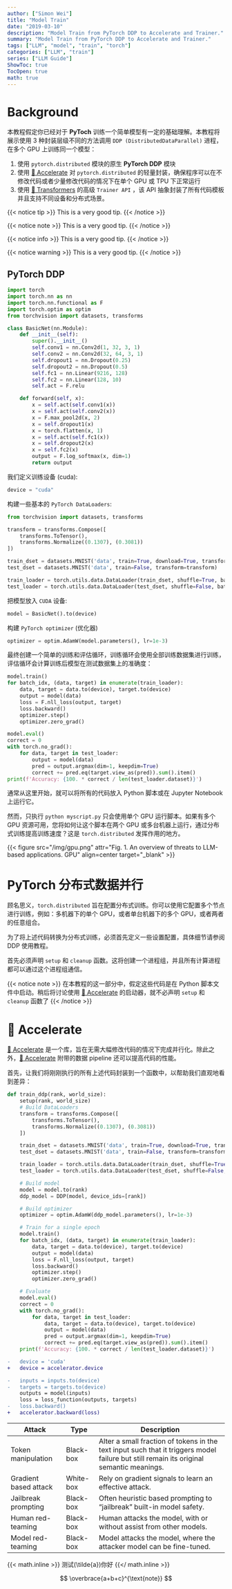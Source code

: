 ```yaml
---
author: ["Simon Wei"]
title: "Model Train"
date: "2019-03-10"
description: "Model Train from PyTorch DDP to Accelerate and Trainer."
summary: "Model Train from PyTorch DDP to Accelerate and Trainer."
tags: ["LLM", "model", "train", "torch"]
categories: ["LLM", "train"]
series: ["LLM Guide"]
ShowToc: true
TocOpen: true
math: true
---
```


# Background

本教程假定你已经对于 **PyToch** 训练一个简单模型有一定的基础理解。本教程将展示使用 3 种封装层级不同的方法调用 `DDP (DistributedDataParallel)` 进程，在多个 GPU 上训练同一个模型：

1. 使用 `pytorch.distributed` 模块的原生 **PyTorch DDP** 模块
2. 使用 [:hugs: Accelerate](https://github.com/huggingface/accelerate) 对 `pytorch.distributed` 的轻量封装，确保程序可以在不修改代码或者少量修改代码的情况下在单个 GPU 或 TPU 下正常运行
3. 使用 [:hugs: Transformers](https://github.com/huggingface/transformers) 的高级 `Trainer API` ，该 API 抽象封装了所有代码模板并且支持不同设备和分布式场景。

{{< notice tip >}}
This is a very good tip.
{{< /notice >}}

{{< notice note >}}
This is a very good tip.
{{< /notice >}}

{{< notice info >}}
This is a very good tip.
{{< /notice >}}

{{< notice warning >}}
This is a very good tip.
{{< /notice >}}

## PyTorch DDP

```py
import torch
import torch.nn as nn
import torch.nn.functional as F
import torch.optim as optim
from torchvision import datasets, transforms

class BasicNet(nn.Module):
    def __init__(self):
        super().__init__()
        self.conv1 = nn.Conv2d(1, 32, 3, 1)
        self.conv2 = nn.Conv2d(32, 64, 3, 1)
        self.dropout1 = nn.Dropout(0.25)
        self.dropout2 = nn.Dropout(0.5)
        self.fc1 = nn.Linear(9216, 128)
        self.fc2 = nn.Linear(128, 10)
        self.act = F.relu

    def forward(self, x):
        x = self.act(self.conv1(x))
        x = self.act(self.conv2(x))
        x = F.max_pool2d(x, 2)
        x = self.dropout1(x)
        x = torch.flatten(x, 1)
        x = self.act(self.fc1(x))
        x = self.dropout2(x)
        x = self.fc2(x)
        output = F.log_softmax(x, dim=1)
        return output
```

我们定义训练设备 (cuda):

```py
device = "cuda"
```

构建一些基本的 `PyTorch DataLoaders`:

```py
from torchvision import datasets, transforms

transform = transforms.Compose([
    transforms.ToTensor(),
    transforms.Normalize((0.1307), (0.3081))
])

train_dset = datasets.MNIST('data', train=True, download=True, transform=transform)
test_dset = datasets.MNIST('data', train=False, transform=transform)

train_loader = torch.utils.data.DataLoader(train_dset, shuffle=True, batch_size=64)
test_loader = torch.utils.data.DataLoader(test_dset, shuffle=False, batch_size=64)
```

把模型放入 `CUDA` 设备:

```py
model = BasicNet().to(device)
```

构建 `PyTorch optimizer` (优化器)

```py
optimizer = optim.AdamW(model.parameters(), lr=1e-3)
```

最终创建一个简单的训练和评估循环，训练循环会使用全部训练数据集进行训练，评估循环会计算训练后模型在测试数据集上的准确度：

```py
model.train()
for batch_idx, (data, target) in enumerate(train_loader):
    data, target = data.to(device), target.to(device)
    output = model(data)
    loss = F.nll_loss(output, target)
    loss.backward()
    optimizer.step()
    optimizer.zero_grad()

model.eval()
correct = 0
with torch.no_grad():
    for data, target in test_loader:
        output = model(data)
        pred = output.argmax(dim=1, keepdim=True)
        correct += pred.eq(target.view_as(pred)).sum().item()
print(f'Accuracy: {100. * correct / len(test_loader.dataset)}')
```

通常从这里开始，就可以将所有的代码放入 Python 脚本或在 Jupyter Notebook 上运行它。

然而，只执行 `python myscript.py` 只会使用单个 GPU 运行脚本。如果有多个 GPU 资源可用，您将如何让这个脚本在两个 GPU 或多台机器上运行，通过分布式训练提高训练速度？这是 `torch.distributed` 发挥作用的地方。

<!-- ![](/img/gpu.png) -->

<!-- {{< figure src="https://source.unsplash.com/Z0lL0okYjy0" attr="Photo by [Aditya Telange](https://unsplash.com/@adityatelange?utm_content=creditCopyText&utm_medium=referral&utm_source=unsplash) on [Unsplash](https://unsplash.com/photos/Z0lL0okYjy0?utm_content=creditCopyText&utm_medium=referral&utm_source=unsplash)" align=center link="https://unsplash.com/photos/Z0lL0okYjy0" target="_blank" >}} -->

{{< figure src="/img/gpu.png" attr="Fig. 1. An overview of threats to LLM-based applications. GPU" align=center target="_blank" >}}

# PyTorch 分布式数据并行

顾名思义，`torch.distributed` 旨在配置分布式训练。你可以使用它配置多个节点进行训练，例如：多机器下的单个 GPU，或者单台机器下的多个 GPU，或者两者的任意组合。

为了将上述代码转换为分布式训练，必须首先定义一些设置配置，具体细节请参阅 DDP 使用教程。

首先必须声明 `setup` 和 `cleanup` 函数。这将创建一个进程组，并且所有计算进程都可以通过这个进程组通信。

{{< notice note >}}
在本教程的这一部分中，假定这些代码是在 Python 脚本文件中启动。稍后将讨论使用 [:hugs: Accelerate](https://github.com/huggingface/accelerate) 的启动器，就不必声明 `setup` 和 `cleanup` 函数了
{{< /notice >}}

# :hugs: Accelerate

[:hugs: Accelerate](https://github.com/huggingface/accelerate) 是一个库，旨在无需大幅修改代码的情况下完成并行化。除此之外，[:hugs: Accelerate](https://github.com/huggingface/accelerate) 附带的数据 pipeline 还可以提高代码的性能。

首先，让我们将刚刚执行的所有上述代码封装到一个函数中，以帮助我们直观地看到差异：

```py
def train_ddp(rank, world_size):
    setup(rank, world_size)
    # Build DataLoaders
    transform = transforms.Compose([
        transforms.ToTensor(),
        transforms.Normalize((0.1307), (0.3081))
    ])

    train_dset = datasets.MNIST('data', train=True, download=True, transform=transform)
    test_dset = datasets.MNIST('data', train=False, transform=transform)

    train_loader = torch.utils.data.DataLoader(train_dset, shuffle=True, batch_size=64)
    test_loader = torch.utils.data.DataLoader(test_dset, shuffle=False, batch_size=64)

    # Build model
    model = model.to(rank)
    ddp_model = DDP(model, device_ids=[rank])

    # Build optimizer
    optimizer = optim.AdamW(ddp_model.parameters(), lr=1e-3)

    # Train for a single epoch
    model.train()
    for batch_idx, (data, target) in enumerate(train_loader):
        data, target = data.to(device), target.to(device)
        output = model(data)
        loss = F.nll_loss(output, target)
        loss.backward()
        optimizer.step()
        optimizer.zero_grad()

    # Evaluate
    model.eval()
    correct = 0
    with torch.no_grad():
        for data, target in test_loader:
            data, target = data.to(device), target.to(device)
            output = model(data)
            pred = output.argmax(dim=1, keepdim=True)
            correct += pred.eq(target.view_as(pred)).sum().item()
    print(f'Accuracy: {100. * correct / len(test_loader.dataset)}')
```

```diff
-   device = 'cuda'
+   device = accelerator.device
```

```diff
-   inputs = inputs.to(device)
-   targets = targets.to(device)
    outputs = model(inputs)
    loss = loss_function(outputs, targets)
-   loss.backward()
+   accelerator.backward(loss)
```

| Attack                | Type      | Description                                                                                                                             |
| --------------------- | --------- | --------------------------------------------------------------------------------------------------------------------------------------- |
| Token manipulation    | Black-box | Alter a small fraction of tokens in the text input such that it triggers model failure but still remain its original semantic meanings. |
| Gradient based attack | White-box | Rely on gradient signals to learn an effective attack.                                                                                  |
| Jailbreak prompting   | Black-box | Often heuristic based prompting to “jailbreak” built-in model safety.                                                                   |
| Human red-teaming     | Black-box | Human attacks the model, with or without assist from other models.                                                                      |
| Model red-teaming     | Black-box | Model attacks the model, where the attacker model can be fine-tuned.                                                                    |

{{< math.inline >}}
测试\(\tilde{a}\)你好
{{</ math.inline >}}

$$
\overbrace{a+b+c}^{\text{note}}
$$
